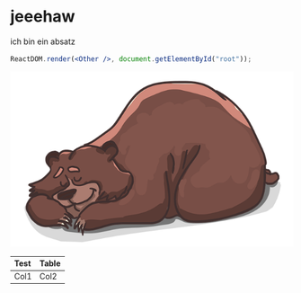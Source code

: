 # jeeehaw

ich bin ein absatz

```jsx
ReactDOM.render(<Other />, document.getElementById("root"));
```

![schlafender Urlaubär](/static/images/bear.png)

| Test | Table |
| :--- | :---- |
| Col1 | Col2  |
